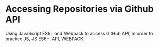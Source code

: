 # Accessing Repositories via Github API
Using JavaScript ES6+ and Webpack to access GitHub API, in order to practice JS, JS ES6+, API, WEBPACK.

